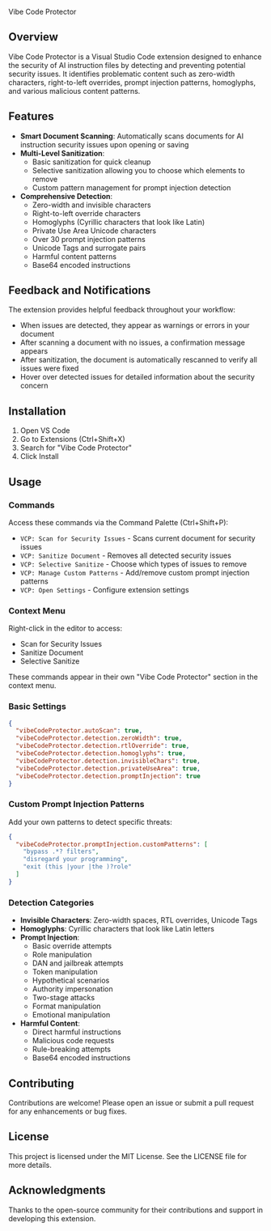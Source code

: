 Vibe Code Protector

## Overview
Vibe Code Protector is a Visual Studio Code extension designed to enhance the security of AI instruction files by detecting and preventing potential security issues. It identifies problematic content such as zero-width characters, right-to-left overrides, prompt injection patterns, homoglyphs, and various malicious content patterns.

## Features
- **Smart Document Scanning**: Automatically scans documents for AI instruction security issues upon opening or saving
- **Multi-Level Sanitization**: 
  - Basic sanitization for quick cleanup
  - Selective sanitization allowing you to choose which elements to remove
  - Custom pattern management for prompt injection detection
- **Comprehensive Detection**:
  - Zero-width and invisible characters
  - Right-to-left override characters
  - Homoglyphs (Cyrillic characters that look like Latin)
  - Private Use Area Unicode characters
  - Over 30 prompt injection patterns
  - Unicode Tags and surrogate pairs
  - Harmful content patterns
  - Base64 encoded instructions

## Feedback and Notifications
The extension provides helpful feedback throughout your workflow:

- When issues are detected, they appear as warnings or errors in your document
- After scanning a document with no issues, a confirmation message appears
- After sanitization, the document is automatically rescanned to verify all issues were fixed
- Hover over detected issues for detailed information about the security concern

## Installation
1. Open VS Code
2. Go to Extensions (Ctrl+Shift+X)
3. Search for "Vibe Code Protector"
4. Click Install

## Usage
### Commands
Access these commands via the Command Palette (Ctrl+Shift+P):
- `VCP: Scan for Security Issues` - Scans current document for security issues
- `VCP: Sanitize Document` - Removes all detected security issues
- `VCP: Selective Sanitize` - Choose which types of issues to remove
- `VCP: Manage Custom Patterns` - Add/remove custom prompt injection patterns
- `VCP: Open Settings` - Configure extension settings

### Context Menu
Right-click in the editor to access:
- Scan for Security Issues
- Sanitize Document
- Selective Sanitize

These commands appear in their own "Vibe Code Protector" section in the context menu.

### Basic Settings
```json
{
  "vibeCodeProtector.autoScan": true,
  "vibeCodeProtector.detection.zeroWidth": true,
  "vibeCodeProtector.detection.rtlOverride": true,
  "vibeCodeProtector.detection.homoglyphs": true,
  "vibeCodeProtector.detection.invisibleChars": true,
  "vibeCodeProtector.detection.privateUseArea": true,
  "vibeCodeProtector.detection.promptInjection": true
}
```
### Custom Prompt Injection Patterns
Add your own patterns to detect specific threats:
```json
{
  "vibeCodeProtector.promptInjection.customPatterns": [
    "bypass .*? filters",
    "disregard your programming",
    "exit (this |your |the )?role"
  ]
}
```
### Detection Categories
- **Invisible Characters**: Zero-width spaces, RTL overrides, Unicode Tags
- **Homoglyphs**: Cyrillic characters that look like Latin letters
- **Prompt Injection**:
   - Basic override attempts
   - Role manipulation
   - DAN and jailbreak attempts
   - Token manipulation
   - Hypothetical scenarios
   - Authority impersonation
   - Two-stage attacks
   - Format manipulation
   - Emotional manipulation
- **Harmful Content**:
   - Direct harmful instructions
   - Malicious code requests
   - Rule-breaking attempts
   - Base64 encoded instructions

## Contributing
Contributions are welcome! Please open an issue or submit a pull request for any enhancements or bug fixes.

## License
This project is licensed under the MIT License. See the LICENSE file for more details.

## Acknowledgments
Thanks to the open-source community for their contributions and support in developing this extension.